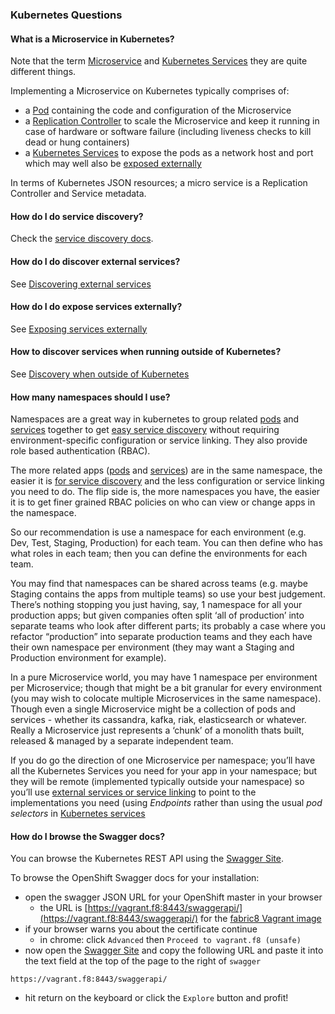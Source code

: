 ### Kubernetes Questions

#### What is a Microservice in Kubernetes?

Note that the term [Microservice](http://martinfowler.com/articles/Microservices.html) and [Kubernetes Services](services.html) they are quite different things.

Implementing a Microservice on Kubernetes typically comprises of:

* a [Pod](pods.html) containing the code and configuration of the Microservice
* a [Replication Controller](replicationControllers.html) to scale the Microservice and keep it running in case of hardware or software failure (including liveness checks to kill dead or hung containers)
* a [Kubernetes Services](services.html) to expose the pods as a network host and port which may well also be [exposed externally](services.html#exposing-services-externally)

In terms of Kubernetes JSON resources; a micro service is a Replication Controller and Service metadata.

#### How do I do service discovery?

Check the [service discovery docs](services.html#discovering-services-from-your-application).

#### How do I do discover external services?

See [Discovering external services](services.html#discovering-external-services)

#### How do I do expose services externally?

See [Exposing services externally](services.html#exposing-services-externally)

#### How to discover services when running outside of Kubernetes?

See [Discovery when outside of Kubernetes](services.html#discovery-when-outside-of-kubernetes)

#### How many namespaces should I use?

Namespaces are a great way in kubernetes to group related [pods](pods.html) and [services](services.html) together to get [easy service discovery](services.html#discovering-services-from-your-application) without requiring environment-specific configuration or service linking. They also provide role based authentication (RBAC).

The more related apps ([pods](pods.html) and [services](services.html)) are in the same namespace, the easier it is [for service discovery](services.html#discovering-services-from-your-application) and the less configuration or service linking you need to do. The flip side is, the more namespaces you have, the easier it is to get finer grained RBAC policies on who can view or change apps in the namespace.

So our recommendation is use a namespace for each environment (e.g. Dev, Test, Staging, Production) for each team. You can then define who has what roles in each team; then you can define the environments for each team.

You may find that namespaces can be shared across teams (e.g. maybe Staging contains the apps from multiple teams) so use your best judgement. There’s nothing stopping you just having, say, 1 namespace for all your production apps; but given companies often split ‘all of production’ into separate teams who look after different parts; its probably a case where you refactor “production” into separate production teams and they each have their own namespace per environment (they may want a Staging and Production environment for example).

In a pure Microservice world, you may have 1 namespace per environment per Microservice; though that might be a bit granular for every environment (you may wish to colocate multiple Microservices in the same namespace). Though even a single Microservice might be a collection of pods and services - whether its cassandra, kafka, riak, elasticsearch or whatever. Really a Microservice just represents a ‘chunk’ of a monolith thats built, released & managed by a separate independent team.

If you do go the direction of one Microservice per namespace; you’ll have all the Kubernetes Services you need for your app in your namespace; but they will be remote (implemented typically outside your namespace) so you’ll use [external services or service linking](services.html#exposing-services-externally) to point to the implementations you need (using _Endpoints_ rather than using the usual _pod selectors_ in [Kubernetes services](service.html)


#### How do I browse the Swagger docs?

You can browse the Kubernetes REST API using the [Swagger Site](http://kubernetes.io/kubernetes/third_party/swagger-ui/).

To browse the OpenShift Swagger docs for your installation:

* open the swagger JSON URL for your OpenShift master in your browser
    * the URL is [https://vagrant.f8:8443/swaggerapi/](https://vagrant.f8:8443/swaggerapi/) for the [fabric8 Vagrant image](getStarted/vagrant.html)
* if your browser warns you about the certificate continue
    * in chrome: click `Advanced` then `Proceed to vagrant.f8 (unsafe)`
* now open the [Swagger Site](http://kubernetes.io/kubernetes/third_party/swagger-ui/) and copy the following URL and paste it into the text field at the top of the page to the right of `swagger`

```
https://vagrant.f8:8443/swaggerapi/
```

* hit return on the keyboard or click the `Explore` button and profit!
